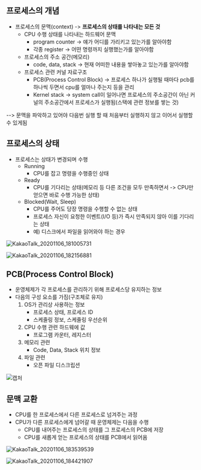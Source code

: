 ## 프로세스의 개념
* 프로세스의 문맥(context) -> **프로세스의 상태를 나타내는 모든 것**
  * CPU 수행 상태를 나타내는 하드웨어 문맥
    - program counter -> 얘가 어디를 가리키고 있는가를 알아야함
    - 각종 register -> 어떤 명령까지 실행했는가를 알아야함
  * 프로세스의 주소 공간(메모리)
    - code, data, stack -> 현재 어떠한 내용을 쌓아놓고 있는가를 알아야함
  * 프로세스 관련 커널 자료구조
    - PCB(Process Control Block) -> 프로세스 하나가 실행될 때마다 pcb를 하나씩 두면서 cpu를 얼마나 주는지 등을 관리
    - Kernel stack -> system call이 일어나면 프로세스의 주소공간이 아닌 커널의 주소공간에서 프로세스가 실행됨(스택에 관련 정보를 쌓는 것)

--> 문맥을 파악하고 있어야 다음번 실행 할 때 처음부터 실행하지 않고 이어서 실행할 수 있게됨

## 프로세스의 상태
* 프로세스는 상태가 변경되며 수행
  * Running
    - CPU를 잡고 명령을 수행중인 상태
  * Ready
    - CPU를 기다리는 상태(메모리 등 다른 조건을 모두 만족하면서 -> CPU만 얻으면 바로 수행 가능한 상태)
  * Blocked(Wait, Sleep)
    - CPU를 주어도 당장 명령을 수행할 수 없는 상태
    - 프로세스 자신이 요청한 이벤트(I/O 등)가 즉시 만족되지 않아 이를 기다리는 상태
    - 예) 디스크에서 파일을 읽어와야 하는 경우
    
![KakaoTalk_20201106_181005731](https://user-images.githubusercontent.com/23302973/98347879-5da2df80-205b-11eb-89e6-34c2949a78ef.jpg)

![KakaoTalk_20201106_182156881](https://user-images.githubusercontent.com/23302973/98349201-0c93eb00-205d-11eb-99c0-dc64c6dd2c01.jpg)

## PCB(Process Control Block)
* 운영체제가 각 프로세스를 관리하기 위해 프로세스당 유지하는 정보
* 다음의 구성 요소를 가짐(구조체로 유지)
  1. OS가 관리상 사용하는 정보
     - 프로세스 상태, 프로세스 ID
     - 스케줄링 정보, 스케줄링 우선순위
  2. CPU 수행 관련 하드웨에 값
     - 프로그램 카운터, 레지스터
  3. 메모리 관련
     - Code, Data, Stack 위치 정보
  4. 파일 관련
     - 오픈 파일 디스크립션
     
 ![캡처](https://user-images.githubusercontent.com/23302973/98349660-a360a780-205d-11eb-835e-3e2737f7545a.PNG)

## 문맥 교환
* CPU를 한 프로세스에서 다른 프로세스로 넘겨주는 과정
* CPU가 다른 프로세스에게 넘어갈 때 운영체제는 다음을 수행
  * CPU를 내어주는 프로세스의 상태를 그 프로세스의 PCB에 저장
  * CPU를 새롭게 얻는 프로세스의 상태를 PCB에서 읽어옴
 
![KakaoTalk_20201106_183539539](https://user-images.githubusercontent.com/23302973/98350640-f71fc080-205e-11eb-9962-190bfd3bd265.jpg)

![KakaoTalk_20201106_184421907](https://user-images.githubusercontent.com/23302973/98351535-2c78de00-2060-11eb-8066-f43a6a28d22a.jpg)


